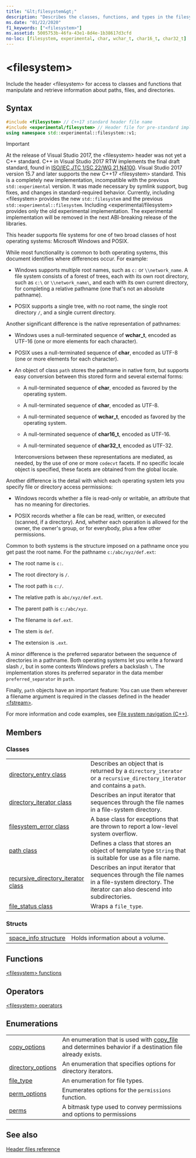 ```yaml
---
title: "&lt;filesystem&gt;"
description: "Describes the classes, functions, and types in the filesystem header of the Standard C++ library."
ms.date: "01/22/2020"
f1_keywords: ["<filesystem>"]
ms.assetid: 5005753b-46fa-43e1-8d4e-1b38617d3cfd
no-loc: [filesystem, experimental, char, wchar_t, char16_t, char32_t]
---
```

# &lt;filesystem&gt;

Include the header &lt;filesystem> for access to classes and functions that manipulate and retrieve information about paths, files, and directories.

## Syntax

```cpp
#include <filesystem> // C++17 standard header file name
#include <experimental/filesystem> // Header file for pre-standard implementation
using namespace std::experimental::filesystem::v1;
```

> [!IMPORTANT]
> At the release of Visual Studio 2017, the \<filesystem> header was not yet a C++ standard. C++ in Visual Studio 2017 RTW implements the final draft standard, found in [ISO/IEC JTC 1/SC 22/WG 21 N4100](http://www.open-std.org/jtc1/sc22/wg21/docs/papers/2014/n4100.pdf). Visual Studio 2017 version 15.7 and later supports the new C++17 \<filesystem> standard.
> This is a completely new implementation, incompatible with the previous `std::experimental` version. It was made necessary by symlink support, bug fixes, and changes in standard-required behavior. Currently, including \<filesystem> provides the new `std::filesystem` and the previous `std::experimental::filesystem`. Including \<experimental/filesystem> provides only the old experimental implementation. The experimental implementation will be removed in the next ABI-breaking release of the libraries.

This header supports file systems for one of two broad classes of host operating systems: Microsoft Windows and POSIX.

While most functionality is common to both operating systems, this document identifies where differences occur. For example:

- Windows supports multiple root names, such as `c:` or `\\network_name`. A file system consists of a forest of trees, each with its own root directory, such as `c:\` or `\\network_name\`, and each with its own current directory, for completing a relative pathname (one that's not an absolute pathname).

- POSIX supports a single tree, with no root name, the single root directory `/`, and a single current directory.

Another significant difference is the native representation of pathnames:

- Windows uses a null-terminated sequence of **wchar_t**, encoded as UTF-16 (one or more elements for each character).

- POSIX uses a null-terminated sequence of **char**, encoded as UTF-8 (one or more elements for each character).

- An object of class `path` stores the pathname in native form, but supports easy conversion between this stored form and several external forms:

  - A null-terminated sequence of **char**, encoded as favored by the operating system.

  - A null-terminated sequence of **char**, encoded as UTF-8.

  - A null-terminated sequence of **wchar_t**, encoded as favored by the operating system.

  - A null-terminated sequence of **char16_t**, encoded as UTF-16.

  - A null-terminated sequence of **char32_t**, encoded as UTF-32.

  Interconversions between these representations are mediated, as needed, by the use of one or more `codecvt` facets. If no specific locale object is specified, these facets are obtained from the global locale.

Another difference is the detail with which each operating system lets you specify file or directory access permissions:

- Windows records whether a file is read-only or writable, an attribute that has no meaning for directories.

- POSIX records whether a file can be read, written, or executed (scanned, if a directory). And, whether each operation is allowed for the owner, the owner's group, or for everybody, plus a few other permissions.

Common to both systems is the structure imposed on a pathname once you get past the root name. For the pathname `c:/abc/xyz/def.ext`:

- The root name is `c:`.

- The root directory is `/`.

- The root path is `c:/`.

- The relative path is `abc/xyz/def.ext`.

- The parent path is `c:/abc/xyz`.

- The filename is `def.ext`.

- The stem is `def`.

- The extension is `.ext`.

A minor difference is the preferred separator between the sequence of directories in a pathname. Both operating systems let you write a forward slash `/`, but in some contexts Windows prefers a backslash `\`. The implementation stores its preferred separator in the data member `preferred_separator` in `path`.

Finally, `path` objects have an important feature: You can use them wherever a filename argument is required in the classes defined in the header [\<fstream>](fstream.md).

For more information and code examples, see [File system navigation (C++)](../standard-library/file-system-navigation.md).

## Members

### Classes

|||
|-|-|
|[directory_entry class](../standard-library/directory-entry-class.md)|Describes an object that is returned by a `directory_iterator` or a `recursive_directory_iterator` and contains a `path`.|
|[directory_iterator class](../standard-library/directory-iterator-class.md)|Describes an input iterator that sequences through the file names in a file-system directory.|
|[filesystem_error class](../standard-library/filesystem-error-class.md)|A base class for exceptions that are thrown to report a low-level system overflow.|
|[path class](../standard-library/path-class.md)|Defines a class that stores an object of template type `String` that is suitable for use as a file name.|
|[recursive_directory_iterator class](../standard-library/recursive-directory-iterator-class.md)|Describes an input iterator that sequences through the file names in a file-system directory. The iterator can also descend into subdirectories.|
|[file_status class](../standard-library/file-status-class.md)|Wraps a `file_type`.|

### Structs

|||
|-|-|
|[space_info structure](../standard-library/space-info-structure.md)|Holds information about a volume.|

## Functions

[\<filesystem> functions](../standard-library/filesystem-functions.md)

## Operators

[\<filesystem> operators](../standard-library/filesystem-operators.md)

## Enumerations

|||
|-|-|
|[copy_options](../standard-library/filesystem-enumerations.md#copy_options)|An enumeration that is used with [copy_file](../standard-library/filesystem-functions.md#copy_file) and determines behavior if a destination file already exists.|
|[directory_options](../standard-library/filesystem-enumerations.md#directory_options)|An enumeration that specifies options for directory iterators.|
|[file_type](../standard-library/filesystem-enumerations.md#file_type)|An enumeration for file types.|
|[perm_options](../standard-library/filesystem-enumerations.md#perm_options)| Enumerates options for the `permissions` function. |
|[perms](../standard-library/filesystem-enumerations.md#perms)|A bitmask type used to convey permissions and options to permissions|

## See also

[Header files reference](../standard-library/cpp-standard-library-header-files.md)
